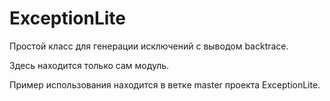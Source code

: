 # ExceptionLite

Простой класс для генерации исключений с выводом backtrace.

Здесь находится только сам модуль.

Пример использования находится в ветке master проекта ExceptionLite.
